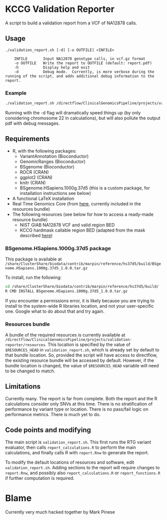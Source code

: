 # KCCG Validation Reporter

A script to build a validation report from a VCF of NA12878 calls.



## Usage

```
./validation_report.sh [-d] [-o OUTFILE] <INFILE>

    INFILE       Input NA12878 genotype calls, in vcf.gz format
    -o OUTFILE   Write the report to OUTFILE (default: report.pdf)
    -h           Display help and exit
    -d           Debug mode.  Currently, is more verbose during the running of the script, and adds additional debug information to the report.
```



### Example

```bash
./validation_report.sh /directflow/ClinicalGenomicsPipeline/projects/validation-reporter/test_data/HiSeqX_v2_TKCC/R_150203_DAVMIL1_FGS_M001.hc.vqsr.vep.vcf.gz
```

Running with the -d flag will dramatically speed things up (by only considering chromosome 22 in calculations), but will also pollute the output pdf with debug messages.



## Requirements

* R, with the following packages:
  * VariantAnnotation (Bioconductor)
  * GenomicRanges (Bioconductor)
  * BSgenome (Bioconductor)
  * ROCR (CRAN)
  * ggplot2 (CRAN)
  * knitr (CRAN)
  * BSgenome.HSapiens.1000g.37d5 (this is a custom package, for installation instructions see below)
* A functional LaTeX installation
* Real Time Genomics Core (from [here](http://realtimegenomics.com/products/rtg-core-downloads/), currently included in the resources bundle)
* The following resources (see below for how to access a ready-made resource bundle)
  * NIST GIAB NA12878 VCF and valid region BED
  * KCCG hardmask callable region BED (adapted from the mask described [here](https://ccg.garvan.org.au/confluence/display/TxGen/Depth+and+quality+requirements+for+clinical+sequencing))



### BSgenome.HSapiens.1000g.37d5 package

This package is available at `/share/ClusterShare/biodata/contrib/marpin/reference/hs37d5/build/BSgenome.HSapiens.1000g.37d5_1.0.0.tar.gz`

To install, run the following:

```bash
cd /share/ClusterShare/biodata/contrib/marpin/reference/hs37d5/build/
R CMD INSTALL BSgenome.HSapiens.1000g.37d5_1.0.0.tar.gz
```

If you encounter a permissions error, it is likely because you are trying to install to the system-wide R libraries location, and not your user-specific one.  Google what to do about that and try again.



### Resources bundle

A bundle of the required resources is currently available at `/directflow/ClinicalGenomicsPipeline/projects/validation-reporter/resources`.  This location is specified by the value of `$RESOURCES_HEAD` in `validation_report.sh`, which is already set by default to that bundle location.  So, provided the script will have access to directflow, the existing resource bundle will be accessed by default.  However, if the bundle 
location is changed, the value of `$RESOURCES_HEAD` variable will need to be changed to match.


## Limitations

Currently many.  The report is far from complete.  Both the report and the R calculations consider only SNVs at this time.  There is no stratification of performance by variant type or location.  There is no pass/fail logic on performance metrics.  There is much yet to do.


## Code points and modifying

The main script is `validation_report.sh`.  This first runs the RTG variant evaluator, then calls `report_calculations.R` to perform the main calculations, and finally calls R with `report.Rnw` to generate the report.

To modify the default locations of resources and software, edit `validation_report.sh`.  Adding sections to the report will require changes to `report.Rnw`, and possibly also `report_calculations.R` or `report_functions.R` if further computation is required.


# Blame

Currently very much hacked together by Mark Pinese
